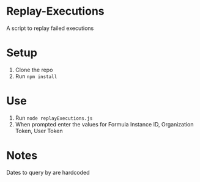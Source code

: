 # Replay-Executions
A script to replay failed executions

# Setup

1. Clone the repo
2. Run `npm install`


# Use
1. Run `node replayExecutions.js`
2. When prompted enter the values for Formula Instance ID, Organization Token, User Token 

# Notes
Dates to query by are hardcoded
